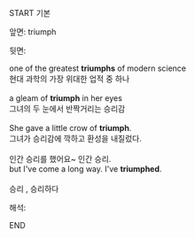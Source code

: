 START
기본

앞면:
triumph


뒷면:
<div>one of the greatest <b>triumphs</b> of modern science </div><div>현대 과학의 가장 위대한 업적 중 하나</div><div><br></div><div><div>a gleam of <strong>triumph</strong> in her eyes </div><div><div>그녀의 두 눈에서 반짝거리는 승리감</div></div></div><div><br></div><div><div>She gave a little crow of <strong>triumph</strong>. </div><div><div>그녀가 승리감에 깍하고 환성을 내질렀다.</div></div></div><div><br></div><div><div><div>인간 승리를 했어요~ 인간 승리.</div></div><div><div>but I've come a long way. I've <strong>triumphed</strong>.</div></div></div><div><br></div><div><font color=""#333333"">승리 , 승리하다</font></div>


해석:

END